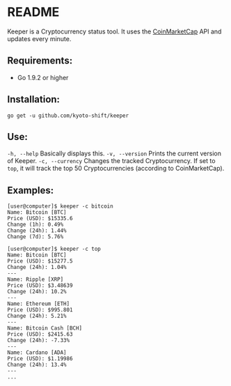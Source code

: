 # README

Keeper is a Cryptocurrency status tool. It uses the [CoinMarketCap](https://coinmarketcap.com) API and updates every minute.

## Requirements:

* Go 1.9.2 or higher

## Installation:

`go get -u github.com/kyoto-shift/keeper`

## Use:

`-h, --help` Basically displays this.
`-v, --version` Prints the current version of Keeper.
`-c, --currency` Changes the tracked Cryptocurrency. If set to `top`, it will track the top 50 Cryptocurrencies (according to CoinMarketCap).  

## Examples:

```
[user@computer]$ keeper -c bitcoin
Name: Bitcoin [BTC]
Price (USD): $15335.6
Change (1h): 0.49%
Change (24h): 1.44%
Change (7d): 5.76%
```

```
[user@computer]$ keeper -c top
Name: Bitcoin [BTC]
Price (USD): $15277.5
Change (24h): 1.04%
---
Name: Ripple [XRP]
Price (USD): $3.48639
Change (24h): 10.2%
---
Name: Ethereum [ETH]
Price (USD): $995.801
Change (24h): 5.21%
---
Name: Bitcoin Cash [BCH]
Price (USD): $2415.63
Change (24h): -7.33%
---
Name: Cardano [ADA]
Price (USD): $1.19986
Change (24h): 13.4%
---
...
```
